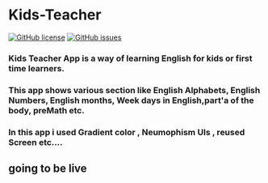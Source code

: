 # Kids-Teacher

[![GitHub license](https://img.shields.io/github/license/Sambit650/Kids-Teacher)](https://github.com/Sambit650/Kids-Teacher/blob/master/LICENSE)
[![GitHub issues](https://img.shields.io/github/issues/Sambit650/Kids-Teacher)](https://github.com/Sambit650/Kids-Teacher/issues)

### Kids Teacher App is a way of learning English for kids or first time learners.
### This app shows various section like English Alphabets, English Numbers, English months, Week days in English,part'a of the body, preMath etc.
### In this app i used Gradient color , Neumophism UIs , reused Screen etc....
## going to be live
